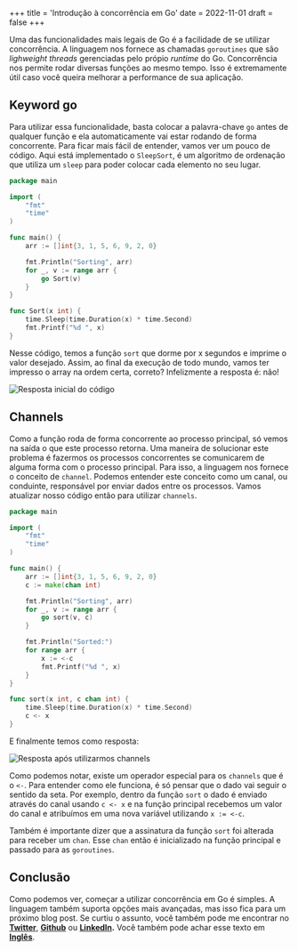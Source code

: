 +++
title = 'Introdução à concorrência em Go'
date = 2022-11-01
draft = false
+++

Uma das funcionalidades mais legais de Go é a facilidade de se utilizar concorrência. A linguagem nos fornece as chamadas `goroutines` que são *lighweight threads* gerenciadas pelo própio *runtime* do Go. Concorrência nos permite rodar diversas funções ao mesmo tempo. Isso é extremamente útil caso você queira melhorar a performance de sua aplicação.

## Keyword go
Para utilizar essa funcionalidade, basta colocar a palavra-chave `go` antes de qualquer função e ela automaticamente vai estar rodando de forma concorrente. Para ficar mais fácil de entender, vamos ver um pouco de código. Aqui está implementado o `SleepSort`, é um algoritmo de ordenação que utiliza um `sleep` para poder colocar cada elemento no seu lugar.

```go
package main

import (
	"fmt"
	"time"
)

func main() {
	arr := []int{3, 1, 5, 6, 9, 2, 0}

	fmt.Println("Sorting", arr)
	for _, v := range arr {
		go Sort(v)
	}
}

func Sort(x int) {
	time.Sleep(time.Duration(x) * time.Second)
	fmt.Printf("%d ", x)
}
```

Nesse código, temos a função `sort` que dorme por x segundos e imprime o valor desejado.  Assim, ao final da execução de todo mundo, vamos ter impresso o array na ordem certa, correto? Infelizmente a resposta é: não!

![Resposta inicial do código](https://dev-to-uploads.s3.amazonaws.com/uploads/articles/upvgnz9mmdahtamxgm04.png)

## Channels
Como a função roda de forma concorrente ao processo principal, só vemos na saída o que este processo retorna. Uma maneira de solucionar este problema é fazermos os processos concorrentes se comunicarem de alguma forma com o processo principal. Para isso, a linguagem nos fornece o conceito de `channel`. Podemos entender este conceito como um canal, ou conduinte, responsável por enviar dados entre os processos. Vamos atualizar nosso código então para utilizar `channels`.

```go
package main

import (
	"fmt"
	"time"
)

func main() {
	arr := []int{3, 1, 5, 6, 9, 2, 0}
	c := make(chan int)

	fmt.Println("Sorting", arr)
	for _, v := range arr {
		go sort(v, c)
	}

	fmt.Println("Sorted:")
	for range arr {
		x := <-c
		fmt.Printf("%d ", x)
	}
}

func sort(x int, c chan int) {
	time.Sleep(time.Duration(x) * time.Second)
	c <- x
}
```

E finalmente temos como resposta:

![Resposta após utilizarmos channels](https://dev-to-uploads.s3.amazonaws.com/uploads/articles/w68flkg7z5g7x0lx1g4x.png)

Como podemos notar, existe um operador especial para os `channels` que é o `<-`. Para entender como ele funciona, é só pensar que o dado vai seguir o sentido da seta. Por exemplo, dentro da função `sort` o dado é enviado através do canal usando `c <- x` e na função principal recebemos um valor do canal e atribuímos em uma nova variável utilizando `x := <-c`.

Também é importante dizer que a assinatura da função `sort` foi alterada para receber um `chan`. Esse `chan` então é inicializado na função principal e passado para as `goroutines`.

## Conclusão
Como podemos ver, começar a utilizar concorrência em Go é simples. A linguagem também suporta opções mais avançadas, mas isso fica para um próximo blog post. Se curtiu o assunto, você também pode me encontrar no **[Twitter](https://twitter.com/mfbmina)**, **[Github](https://github.com/mfbmina)** ou **[LinkedIn](https://www.linkedin.com/in/mfbmina/).** Você também pode achar esse texto em **[Inglês](https://dev.to/mfbmina/introduction-to-concurrency-in-go-2bg7)**.
